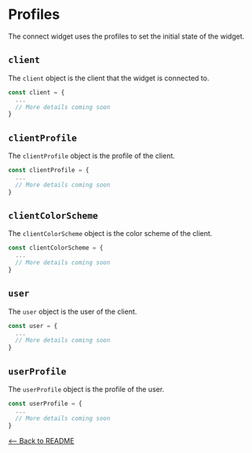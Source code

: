 # Profiles

The connect widget uses the profiles to set the initial state of the widget.

## `client`

The `client` object is the client that the widget is connected to.

```jsx
const client = {
  ...
  // More details coming soon
}
```

## `clientProfile`

The `clientProfile` object is the profile of the client.

```jsx
const clientProfile = {
  ...
  // More details coming soon
}
```

## `clientColorScheme`

The `clientColorScheme` object is the color scheme of the client.

```jsx
const clientColorScheme = {
  ...
  // More details coming soon
}
```

## `user`

The `user` object is the user of the client.

```jsx
const user = {
  ...
  // More details coming soon
}
```

## `userProfile`

The `userProfile` object is the profile of the user.

```jsx
const userProfile = {
  ...
  // More details coming soon
}
```

[<-- Back to README](../README.md#props)
